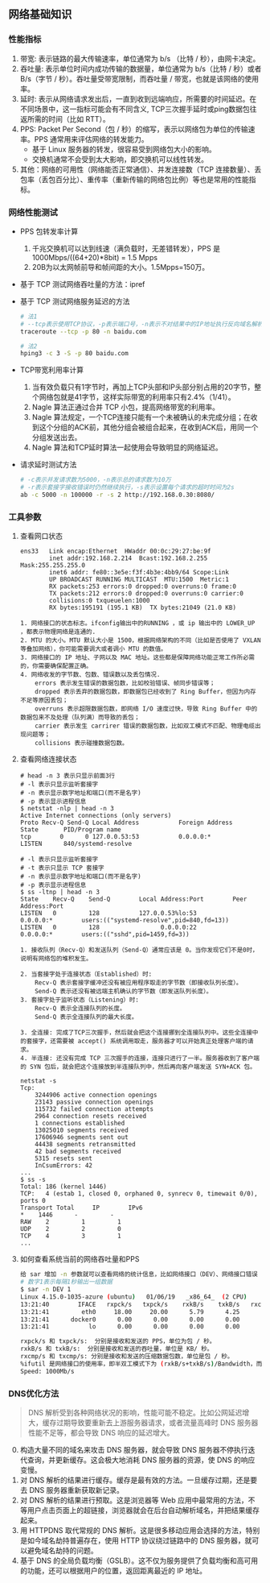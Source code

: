 ## <b>网络基础知识</b> ##

### <b>性能指标</b> ###
1. 带宽: 表示链路的最大传输速率，单位通常为 b/s （比特 / 秒），由网卡决定。
2. 吞吐量: 表示单位时间内成功传输的数据量，单位通常为 b/s（比特 / 秒）或者 B/s（字节 / 秒）。吞吐量受带宽限制，而吞吐量 / 带宽，也就是该网络的使用率。
3. 延时: 表示从网络请求发出后，一直到收到远端响应，所需要的时间延迟。在不同场景中，这一指标可能会有不同含义, TCP三次握手延时或ping数据包往返所需的时间（比如 RTT）。
4. PPS: Packet Per Second（包 / 秒）的缩写，表示以网络包为单位的传输速率。PPS 通常用来评估网络的转发能力。
    - 基于 Linux 服务器的转发，很容易受到网络包大小的影响。
    - 交换机通常不会受到太大影响，即交换机可以线性转发。
5. 其他：网络的可用性（网络能否正常通信）、并发连接数（TCP 连接数量）、丢包率（丢包百分比）、重传率（重新传输的网络包比例）等也是常用的性能指标。

### <b>网络性能测试</b> ###
- PPS 包转发率计算
    1. 千兆交换机可以达到线速（满负载时，无差错转发），PPS 是1000Mbps/((64+20)*8bit) = 1.5 Mpps
    2. 20B为以太网帧前导和帧间距的大小。1.5Mpps=150万。

- 基于 TCP 测试网络吞吐量的方法：ipref
- 基于 TCP 测试网络服务延迟的方法
    ```sh
    # 法1
    # --tcp表示使用TCP协议，-p表示端口号，-n表示不对结果中的IP地址执行反向域名解析
    traceroute --tcp -p 80 -n baidu.com

    # 法2
    hping3 -c 3 -S -p 80 baidu.com
    ```

- TCP带宽利用率计算
    1. 当有效负载只有1字节时，再加上TCP头部和IP头部分别占用的20字节，整个网络包就是41字节，这样实际带宽的利用率只有2.4%（1/41）。
    2. Nagle 算法正通过合并 TCP 小包，提高网络带宽的利用率。
    3. Nagle 算法规定，一个TCP连接只能有一个未被确认的未完成分组；在收到这个分组的ACK前，其他分组会被组合起来，在收到ACK后，用同一个分组发送出去。
    4. Nagle 算法和TCP延时算法一起使用会导致明显的网络延迟。

- 请求延时测试方法
    ```sh
    # -c表示并发请求数为5000，-n表示总的请求数为10万
    # -r表示套接字接收错误时仍然继续执行，-s表示设置每个请求的超时时间为2s
    ab -c 5000 -n 100000 -r -s 2 http://192.168.0.30:8080/
    ```

### <b>工具参数</b> ###
1. 查看网口状态
    ```
    ens33   Link encap:Ethernet  HWaddr 00:0c:29:27:be:9f  
            inet addr:192.168.2.214  Bcast:192.168.2.255  Mask:255.255.255.0
            inet6 addr: fe80::3e5e:f3f:4b3e:4bb9/64 Scope:Link
            UP BROADCAST RUNNING MULTICAST  MTU:1500  Metric:1
            RX packets:253 errors:0 dropped:0 overruns:0 frame:0
            TX packets:212 errors:0 dropped:0 overruns:0 carrier:0
            collisions:0 txqueuelen:1000 
            RX bytes:195191 (195.1 KB)  TX bytes:21049 (21.0 KB)
    
    1. 网络接口的状态标志。ifconfig输出中的RUNNING ，或 ip 输出中的 LOWER_UP ，都表示物理网络是连通的.
    2. MTU 的大小。MTU 默认大小是 1500，根据网络架构的不同（比如是否使用了 VXLAN 等叠加网络），你可能需要调大或者调小 MTU 的数值。
    3. 网络接口的 IP 地址、子网以及 MAC 地址。这些都是保障网络功能正常工作所必需的，你需要确保配置正确。
    4. 网络收发的字节数、包数、错误数以及丢包情况.
        errors 表示发生错误的数据包数，比如校验错误、帧同步错误等；
        dropped 表示丢弃的数据包数，即数据包已经收到了 Ring Buffer，但因为内存不足等原因丢包；
        overruns 表示超限数据包数，即网络 I/O 速度过快，导致 Ring Buffer 中的数据包来不及处理（队列满）而导致的丢包；
        carrier 表示发生 carrirer 错误的数据包数，比如双工模式不匹配、物理电缆出现问题等；
        collisions 表示碰撞数据包数。
    ```
2. 查看网络连接状态
    ```
    # head -n 3 表示只显示前面3行
    # -l 表示只显示监听套接字
    # -n 表示显示数字地址和端口(而不是名字)
    # -p 表示显示进程信息
    $ netstat -nlp | head -n 3
    Active Internet connections (only servers)
    Proto Recv-Q Send-Q Local Address           Foreign Address         State       PID/Program name
    tcp        0      0 127.0.0.53:53           0.0.0.0:*               LISTEN      840/systemd-resolve

    # -l 表示只显示监听套接字
    # -t 表示只显示 TCP 套接字
    # -n 表示显示数字地址和端口(而不是名字)
    # -p 表示显示进程信息
    $ ss -ltnp | head -n 3
    State    Recv-Q    Send-Q        Local Address:Port        Peer Address:Port
    LISTEN   0         128           127.0.0.53%lo:53               0.0.0.0:*        users:(("systemd-resolve",pid=840,fd=13))
    LISTEN   0         128                 0.0.0.0:22               0.0.0.0:*        users:(("sshd",pid=1459,fd=3))

    1. 接收队列（Recv-Q）和发送队列（Send-Q）通常应该是 0。当你发现它们不是0时，说明有网络包的堆积发生。

    2. 当套接字处于连接状态（Established）时:
        Recv-Q 表示套接字缓冲还没有被应用程序取走的字节数（即接收队列长度）。
        Send-Q 表示还没有被远端主机确认的字节数（即发送队列长度）。
    3. 套接字处于监听状态（Listening）时:
        Recv-Q 表示全连接队列的长度。
        Send-Q 表示全连接队列的最大长度。

    3. 全连接: 完成了TCP三次握手，然后就会把这个连接挪到全连接队列中。这些全连接中的套接字，还需要被 accept() 系统调用取走，服务器才可以开始真正处理客户端的请求。
    4. 半连接: 还没有完成 TCP 三次握手的连接，连接只进行了一半。服务器收到了客户端的 SYN 包后，就会把这个连接放到半连接队列中，然后再向客户端发送 SYN+ACK 包。

    netstat -s
    Tcp:
        3244906 active connection openings
        23143 passive connection openings
        115732 failed connection attempts
        2964 connection resets received
        1 connections established
        13025010 segments received
        17606946 segments sent out
        44438 segments retransmitted
        42 bad segments received
        5315 resets sent
        InCsumErrors: 42
    ...
    $ ss -s
    Total: 186 (kernel 1446)
    TCP:   4 (estab 1, closed 0, orphaned 0, synrecv 0, timewait 0/0), ports 0
    Transport Total     IP        IPv6
    *    1446      -         -
    RAW    2         1         1
    UDP    2         2         0
    TCP    4         3         1
    ...
    ```
3. 如何查看系统当前的网络吞吐量和PPS
    ```sh
    给 sar 增加 -n 参数就可以查看网络的统计信息，比如网络接口（DEV）、网络接口错误（EDEV）、TCP、UDP、ICMP 等等。执行下面的命令，你就可以得到网络接口统计信息：
    # 数字1表示每隔1秒输出一组数据
    $ sar -n DEV 1
    Linux 4.15.0-1035-azure (ubuntu)   01/06/19   _x86_64_  (2 CPU)
    13:21:40        IFACE   rxpck/s   txpck/s    rxkB/s    txkB/s   rxcmp/s   txcmp/s  rxmcst/s   %ifutil
    13:21:41         eth0     18.00     20.00      5.79      4.25      0.00      0.00      0.00      0.00
    13:21:41      docker0      0.00      0.00      0.00      0.00      0.00      0.00      0.00      0.00
    13:21:41           lo      0.00      0.00      0.00      0.00      0.00      0.00      0.00      0.00

    rxpck/s 和 txpck/s:  分别是接收和发送的 PPS，单位为包 / 秒。
    rxkB/s 和 txkB/s:  分别是接收和发送的吞吐量，单位是 KB/ 秒。
    rxcmp/s 和 txcmp/s: 分别是接收和发送的压缩数据包数，单位是包 / 秒。
    %ifutil 是网络接口的使用率，即半双工模式下为 (rxkB/s+txkB/s)/Bandwidth，而全双工模式下为 max(rxkB/s, txkB/s)/Bandwidth。
    Speed: 1000Mb/s
    ```
### <b>DNS优化方法</b> ###
> DNS 解析受到各种网络状况的影响，性能可能不稳定。比如公网延迟增大，缓存过期导致要重新去上游服务器请求，或者流量高峰时 DNS 服务器性能不足等，都会导致 DNS 响应的延迟增大。
0. 构造大量不同的域名来攻击 DNS 服务器，就会导致 DNS 服务器不停执行迭代查询，并更新缓存。这会极大地消耗 DNS 服务器的资源，使 DNS 的响应变慢。
1. 对 DNS 解析的结果进行缓存。缓存是最有效的方法。一旦缓存过期，还是要去 DNS 服务器重新获取新记录。
2. 对 DNS 解析的结果进行预取。这是浏览器等 Web 应用中最常用的方法，不等用户点击页面上的超链接，浏览器就会在后台自动解析域名，并把结果缓存起来。
3. 用 HTTPDNS 取代常规的 DNS 解析。这是很多移动应用会选择的方法，特别是如今域名劫持普遍存在，使用 HTTP 协议绕过链路中的 DNS 服务器，就可以避免域名劫持的问题。
4. 基于 DNS 的全局负载均衡（GSLB）。这不仅为服务提供了负载均衡和高可用的功能，还可以根据用户的位置，返回距离最近的 IP 地址。


